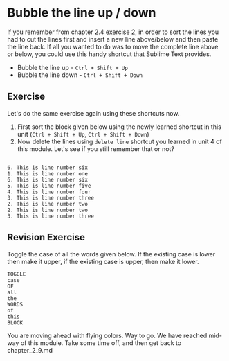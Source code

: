 Bubble the line up / down
==========================

If you remember from chapter 2.4 exercise 2, in order to sort the lines you
had to cut the lines first and insert a new line above/below and then paste
the line back. If all you wanted to do was to move the complete line above
or below, you could use this handy shortcut that Sublime Text provides.

* Bubble the line up - `Ctrl + Shift + Up`
* Bubble the line down - `Ctrl + Shift + Down`

Exercise
---------

Let's do the same exercise again using these shortcuts now.

1. First sort the block given below using the newly learned shortcut
   in this unit (`Ctrl + Shift + Up`, `Ctrl + Shift + Down`)
2. Now delete the lines using `delete line` shortcut you learned in unit 4 of 
   this module. Let's see if you still remember that or not?


```

6. This is line number six
1. This is line number one
6. This is line number six
5. This is line number five
4. This is line number four
3. This is line number three
2. This is line number two
2. This is line number two
3. This is line number three

```

Revision Exercise
------------------

Toggle the case of all the words given below. If the existing case is lower
then make it upper, if the existing case is upper, then make it lower.

```
TOGGLE
case
OF
all
the
WORDS
of
this
BLOCK
```

You are moving ahead with flying colors. Way to go. We have reached mid-way
of this module. Take some time off, and then get back to chapter_2_9.md